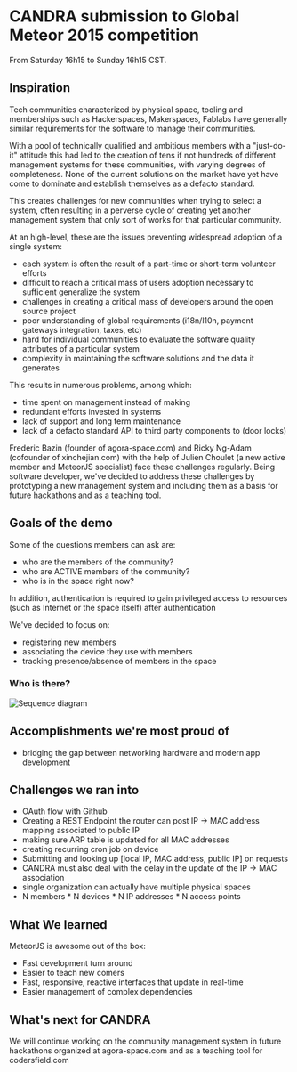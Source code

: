 # CANDRA submission to Global Meteor 2015 competition

From Saturday 16h15 to Sunday 16h15 CST.

## Inspiration

Tech communities characterized by physical space, tooling and memberships such as Hackerspaces, Makerspaces, Fablabs have generally similar requirements for the software to manage their communities. 

With a pool of technically qualified and ambitious members with a "just-do-it" attitude this had led to the creation of tens if not hundreds of different management systems for these communities, with varying degrees of completeness. None of the current solutions on the market have yet have come to dominate and establish themselves as a defacto standard. 

This creates challenges for new communities when trying to select a system, often resulting in a perverse cycle of creating yet another management system that only sort of works for that particular community.

At an high-level, these are the issues preventing widespread adoption of a single system:

* each system is often the result of a part-time or short-term volunteer efforts
* difficult to reach a critical mass of users adoption necessary to sufficient generalize the system
* challenges in creating a critical mass of developers around the open source project
* poor understanding of global requirements (i18n/l10n, payment gateways integration, taxes, etc)
* hard for individual communities to evaluate the software quality attributes of a particular system
* complexity in maintaining the software solutions and the data it generates

This results in numerous problems, among which:

* time spent on management instead of making
* redundant efforts invested in systems
* lack of support and long term maintenance
* lack of a defacto standard API to third party components to (door locks)

Frederic Bazin (founder of agora-space.com) and Ricky Ng-Adam (cofounder of xinchejian.com) with the help of Julien Choulet (a new active member and MeteorJS specialist) face these challenges regularly. Being software developer, we've decided to address these challenges by prototyping a new management system and including them as a basis for future hackathons and as a teaching tool. 

## Goals of the demo

Some of the questions members can ask are:

* who are the members of the community?
* who are ACTIVE members of the community?
* who is in the space right now?

In addition, authentication is required to gain privileged access to resources (such as Internet or the space itself) after authentication

We've decided to focus on:

* registering new members
* associating the device they use with members
* tracking presence/absence of members in the space

### Who is there?

![Sequence diagram](https://raw.githubusercontent.com/codersfield/candra/master/docs/WhoIsThere.png)


## Accomplishments we're most proud of

* bridging the gap between networking hardware and modern app development

## Challenges we ran into

* OAuth flow with Github
* Creating a REST Endpoint the router can post IP -> MAC address mapping associated to public IP
 * making sure ARP table is updated for all MAC addresses
 * creating recurring cron job on device
* Submitting and looking up [local IP, MAC address, public IP] on requests
* CANDRA must also deal with the delay in the update of the IP -> MAC association
* single organization can actually have multiple physical spaces
* N members * N devices * N IP addresses * N access points

## What We learned

MeteorJS is awesome out of the box:

* Fast development turn around
* Easier to teach new comers
* Fast, responsive, reactive interfaces that update in real-time
* Easier management of complex dependencies

## What's next for CANDRA

We will continue working on the community management system in future hackathons organized at agora-space.com and as a teaching tool for codersfield.com